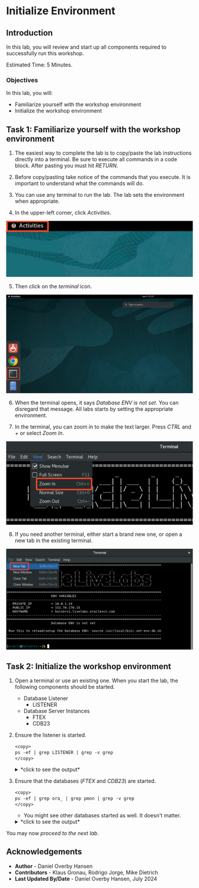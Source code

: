 # Initialize Environment

## Introduction

In this lab, you will review and start up all components required to successfully run this workshop.

Estimated Time: 5 Minutes.

### Objectives

In this lab, you will:

* Familiarize yourself with the workshop environment
* Initialize the workshop environment

## Task 1: Familiarize yourself with the workshop environment

1. The easiest way to complete the lab is to copy/paste the lab instructions directly into a terminal. Be sure to execute all commands in a code block. After pasting you must hit *RETURN*.

2. Before copy/pasting take notice of the commands that you execute. It is important to understand what the commands will do.

3. You can use any terminal to run the lab. The lab sets the environment when appropriate.

4. In the upper-left corner, click *Activities*. 

![Click Activities to start a terminal](./images/initialize-environment-click-activities.png " ")

5. Then click on the *terminal* icon.

![Click the terminal icon to start a new terminal](./images/initialize-environment-click-terminal.jpeg)    

6. When the terminal opens, it says *Database ENV is not set*. You can disregard that message. All labs starts by setting the appropriate environment.

7. In the terminal, you can zoom in to make the text larger. Press *CTRL* and *+* or select *Zoom In*.

![Zoom in to make the text larger in the terminal](./images/initialize-environment-zoom-in.png)    

8. If you need another terminal, either start a brand new one, or open a new tab in the existing terminal.    

![Open a new tab in the existing terminal](images/initialize-environment-new-tab.png)

## Task 2: Initialize the workshop environment

1. Open a terminal or use an existing one. When you start the lab, the following components should be started.

    - Database Listener
        - LISTENER
    - Database Server Instances
        - FTEX
        - CDB23

2. Ensure the listener is started.

    ```
    <copy>
    ps -ef | grep LISTENER | grep -v grep
    </copy>
    ```

    <details>
    <summary>*click to see the output*</summary>
    ``` text
    $ ps -ef | grep LISTENER | grep -v grep
    oracle    2333     1  0 11:40 ?        00:00:00 /u01/app/oracle/product/19/bin/tnslsnr LISTENER -inherit
    ```
    </details>

3. Ensure that the databases (*FTEX* and *CDB23*) are started.

    ```
    <copy>
    ps -ef | grep ora_ | grep pmon | grep -v grep
    </copy>
    ```

    * You might see other databases started as well. It doesn't matter.

    <details>
    <summary>*click to see the output*</summary>
    ``` text
    $ ps -ef | grep ora_ | grep pmon | grep -v grep
    oracle      3851       1  0 20:19 ?        00:00:00 ora_pmon_UPGR
    oracle      5110       1  0 20:19 ?        00:00:00 ora_pmon_FTEX
    oracle      5345       1  0 20:19 ?        00:00:00 ora_pmon_CDB23
    ```
    </details>

You may now *proceed to the next lab*.

## Acknowledgements

* **Author** - Daniel Overby Hansen
* **Contributors** - Klaus Gronau, Rodrigo Jorge, Mike Dietrich
* **Last Updated By/Date** - Daniel Overby Hansen, July 2024
